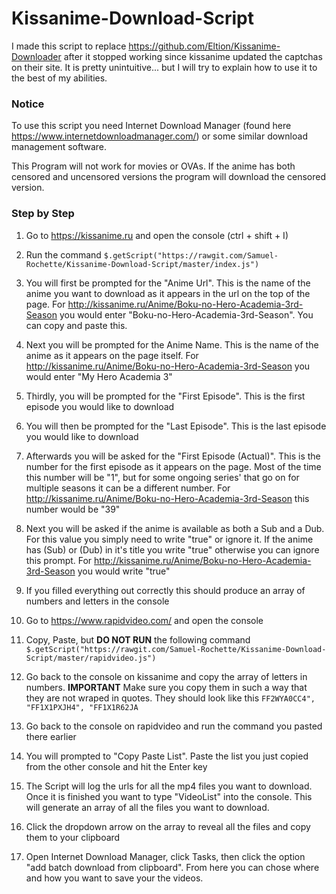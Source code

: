 # Kissanime-Download-Script
I made this script to replace https://github.com/Eltion/Kissanime-Downloader after it stopped working since kissanime updated the captchas on their site. It is pretty unintuitive... but I will try to explain how to use it to the best of my abilities.

### Notice
To use this script you need Internet Download Manager (found here https://www.internetdownloadmanager.com/) or some similar download management software.

This Program will not work for movies or OVAs. If the anime has both censored and uncensored versions the program will download the censored version.

### Step by Step
1. Go to https://kissanime.ru and open the console (ctrl + shift + I)

2. Run the command `$.getScript("https://rawgit.com/Samuel-Rochette/Kissanime-Download-Script/master/index.js")`

3. You will first be prompted for the "Anime Url". This is the name of the anime you want to download as it appears in the url on the top of the page. For http://kissanime.ru/Anime/Boku-no-Hero-Academia-3rd-Season you would enter "Boku-no-Hero-Academia-3rd-Season". You can copy and paste this.
  
4. Next you will be prompted for the Anime Name. This is the name of the anime as it appears on the page itself. For http://kissanime.ru/Anime/Boku-no-Hero-Academia-3rd-Season you would enter "My Hero Academia 3"
    
5. Thirdly, you will be prompted for the "First Episode". This is the first episode you would like to download

6. You will then be prompted for the "Last Episode". This is the last episode you would like to download

7. Afterwards you will be asked for the "First Episode (Actual)". This is the number for the first episode as it appears on the page. Most of the time this number will be "1", but for some ongoing series' that go on for multiple seasons it can be a different number. For http://kissanime.ru/Anime/Boku-no-Hero-Academia-3rd-Season this number would be "39"
  
8. Next you will be asked if the anime is available as both a Sub and a Dub. For this value you simply need to write "true" or ignore it. If the anime has (Sub) or (Dub) in it's title you write "true" otherwise you can ignore this prompt. For http://kissanime.ru/Anime/Boku-no-Hero-Academia-3rd-Season you would write "true"
  
9. If you filled everything out correctly this should produce an array of numbers and letters in the console

10. Go to https://www.rapidvideo.com/ and open the console

11. Copy, Paste, but **DO NOT RUN** the following command `$.getScript("https://rawgit.com/Samuel-Rochette/Kissanime-Download-Script/master/rapidvideo.js")`

12. Go back to the console on kissanime and copy the array of letters in numbers. **IMPORTANT** Make sure you copy them in such a way that they are not wraped in quotes. They should look like this `FF2WYA0CC4", "FF1X1PXJH4", "FF1X1R62JA`

13. Go back to the console on rapidvideo and run the command you pasted there earlier

14. You will prompted to "Copy Paste List". Paste the list you just copied from the other console and hit the Enter key

15. The Script will log the urls for all the mp4 files you want to download. Once it is finished you want to type "VideoList" into the console. This will generate an array of all the files you want to download.

16. Click the dropdown arrow on the array to reveal all the files and copy them to your clipboard

17. Open Internet Download Manager, click Tasks, then click the option "add batch download from clipboard". From here you can chose where and how you want to save your the videos.
